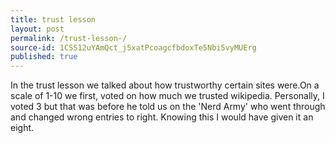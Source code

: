```yaml
---
title: trust lesson 
layout: post
permalink: /trust-lesson-/
source-id: 1CSS12uYAmQct_j5xatPcoagcfbdoxTe5Nbi5vyMUErg
published: true
---
```

In the trust lesson we talked about how trustworthy certain sites were.On a scale of 1-10 we first, voted on how much we trusted wikipedia. Personally, I voted 3 but that was before he told us on the 'Nerd Army' who went through and changed wrong entries to right. Knowing this I would have given it an eight.

